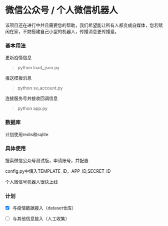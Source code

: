 # 微信公众号 / 个人微信机器人

该项目还在进行中并且需要您的帮助，我们希望能让所有人都变成自媒体，您若赋闲在家，不妨搭建自己小型的机器人，传播消息更传播爱。

### 基本用法
更新疫情信息
> python load_json.py

推送模板消息
> python sv_account.py

连接服务号并接收回调信息
> python app.py
### 数据库
计划使用redis和sqlite
### 具体使用
搜索微信公众号测试版，申请账号，并配置

config.py中填入TEMPLATE_ID，APP_ID,SECRET_ID

个人微信号机器人很快上线
### 计划
- [x] 与疫情数据接入（dataset仓库）
- [ ] 与其他信息接入（人工收集）  

